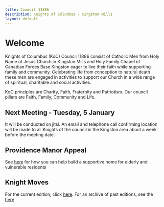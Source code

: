 ```yaml
---
title: Council 11886
description: Knights of Columbus - Kingston Mills
layout: default
---
```


# Welcome

Knights of Columbus (KoC) Council 11886 consist of Catholic Men from Holy Name of Jesus Church in Kingston Mills and Holy Family Chapel of Canadian Forces Base Kingston eager to live their faith while supporting family and community.  Celebrating life from conception to natural death these men are engaged in activities to support our Church in a wide range of spiritual, charitable and social activities.

KoC principles are Charity, Faith, Fraternity and Patriotism. Our council pillars are Faith, Family, Community and Life.

## Next Meeting - Tuesday, 5 January

It will be conducted on jitsi. An email and telephone call confirming location will be made to all Knights of the council in the Kingston area about a week before the meeting date.  

## Providence Manor Appeal

See [here](/page_providence_manor_appeal.md) for how you can help build a supportive home for elderly and vulnerable residents

## Knight Moves

For the current edition, click [here](/docs/knight_moves/Dec20.pdf). For an archive of past editions, see the [here]()
